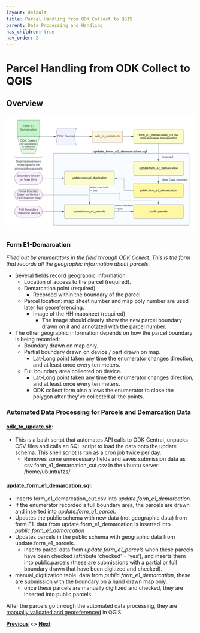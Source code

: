 ```yaml
---
layout: default
title: Parcel Handling from ODK Collect to QGIS
parent: Data Processing and Handling
has_children: true
nav_order: 2
---
```


# Parcel Handling from ODK Collect to QGIS
## Overview
![ParcelHandlingOverview](Data_Assets/ParcelHandlingOverview.png)

### Form E1-Demarcation
_Filled out by enumerators in the field through ODK Collect. This is the form that records all the geographic information about parcels._
- Several fields record geographic information:
    - Location of access to the parcel (required).
    - Demarcation point (required).
        - Recorded within the boundary of the parcel.
    - Parcel location: map sheet number and map poly number are used later for georeferencing.
        - Image of the HH mapsheet (required)
            - The image should clearly show the new parcel boundary drawn on it and annotated with the parcel number.
- The other geographic information depends on how the parcel boundary is being recorded:
    - Boundary drawn on map only.
    - Partial boundary drawn on device / part drawn on map.
        - Lat-Long point taken any time the enumerator changes direction, and at least once every ten meters.
    - Full boundary area collected on device.
        - Lat-Long point taken any time the enumerator changes direction, and at least once every ten meters.
        - ODK collect form also allows the enumerator to close the polygon after they've collected all the points.

### Automated Data Processing for Parcels and Demarcation Data
#### [odk_to_update.sh](../General_Assets/odk_to_update.sh):
- This is a bash script that automates API calls to ODK Central, unpacks CSV files and calls an SQL script to load the data onto the update schema. This shell script is run as a cron job twice per day.
    - Removes some unnecessary fields and saves submission data as csv form_e1_demarcation_cut.csv in the ubuntu server: /home/ubuntu/fzs/

#### [update_form_e1_demarcation.sql](../General_Assets/updateSQLScripts/update_form_e1_demarcation.sql):
- Inserts form_e1_demarcation_cut.csv into _update.form_e1_demarcation_.
- If the enumerator recorded a full boundary area, the parcels are drawn and inserted into _update.form_e1_parcel_.
- Updates the public schema with new data (not geographic data) from form E1.
    data from update.form_e1_demarcation is inserted into _public.form_e1_demarcation_
- Updates parcels in the public schema with geographic data from update.form_e1_parcels.
    - Inserts parcel data from _update.form_e1_parcels_ when these parcels have been checked (attribute ‘checked’ = ‘yes’), and inserts them into public.parcels (these are submissions with a partial or full boundary drawn that have been digitized and checked).
- manual_digitization table: data from _public.form_e1_demarcation_, these are submission with the boundary on a hand drawn map only.
    - once these parcels are manually digitized and checked, they are inserted into public.parcels.


After the parcels go through the automated data processing, they are [manually validated and georeferenced](Digitization_Validation.html) in QGIS.

**[Previous](Image_Handling.html)** <> **[Next](HH_Sheets.html)**
